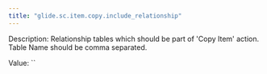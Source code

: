 ```yaml
---
title: "glide.sc.item.copy.include_relationship"
---
```


Description: Relationship tables which should be part of 'Copy Item' action. Table Name should be comma separated.

Value: ``